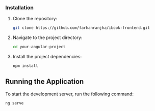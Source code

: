 ### Installation

1. Clone the repository:

   ```bash
   git clone https://github.com/farhanranjha/ibook-frontend.git
   ```

2. Navigate to the project directory:

   ```bash
   cd your-angular-project
   ```

3. Install the project dependencies:

   ```bash
   npm install
   ```

## Running the Application

To start the development server, run the following command:

```bash
ng serve
```
